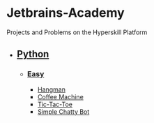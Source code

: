 # Jetbrains-Academy
Projects and Problems on the Hyperskill Platform

<ul>
  <li><h2><a href=""https://github.com/DanielJBurbridge/Jetbrains-Academy/tree/main/Hyperskill/Python">Python</a></h2></li>
  <ul>
    <li><h3><a href="https://github.com/DanielJBurbridge/Jetbrains-Academy/tree/main/Hyperskill/Python/Easy">Easy</a></h3></li>
    <ul>
      <li><a href="https://github.com/DanielJBurbridge/Jetbrains-Academy/tree/main/Hyperskill/Python/Easy/Hangman">Hangman</a></li>
      <li><a href="https://github.com/DanielJBurbridge/Jetbrains-Academy/tree/main/Hyperskill/Python/Easy/Coffee%20Machine">Coffee Machine</a></li>
      <li><a href="https://github.com/DanielJBurbridge/Jetbrains-Academy/tree/main/Hyperskill/Python/Easy/Tic-Tac-Toe">Tic-Tac-Toe</a></li>
      <li><a href="https://github.com/DanielJBurbridge/Jetbrains-Academy/tree/main/Hyperskill/Python/Easy/Simple%20Chatty%20Bot/">Simple Chatty Bot</a></li>
    </ul>
  </ul>
</ul
